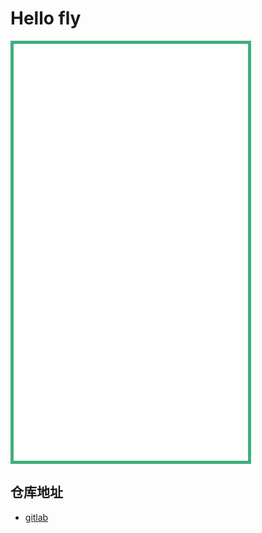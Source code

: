 # Hello fly
<iframe id="iframe"  style="width:375px; height:667px; position:relative; border: 5px solid #3eaf7c; " frameborder=0 allowfullscreen="true" src="../demo/index.html">  
 </iframe>

 ## 仓库地址
  - [gitlab](http://10.30.100.65/tv-template/vite-game-template/-/tree/feature-%E9%A3%9E%E9%B8%9Fapp-zxx)